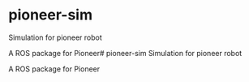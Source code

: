 # pioneer-sim
Simulation for pioneer robot 

A ROS package for Pioneer# pioneer-sim
Simulation for pioneer robot 

A ROS package for Pioneer